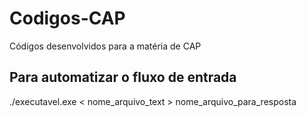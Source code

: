 # Codigos-CAP

Códigos desenvolvidos para a matéria de CAP

## Para automatizar o fluxo de entrada

./executavel.exe < nome_arquivo_text > nome_arquivo_para_resposta
